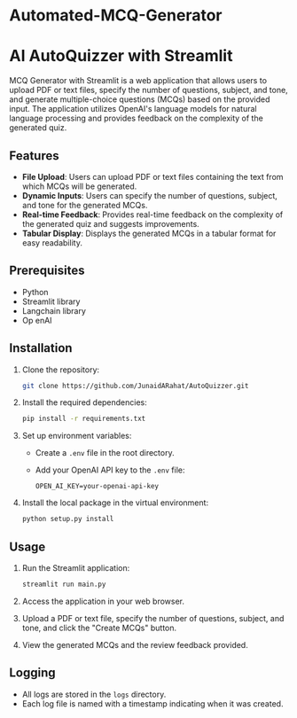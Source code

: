 # Automated-MCQ-Generator


# AI AutoQuizzer with Streamlit

MCQ Generator with Streamlit is a web application that allows users to upload PDF or text files, specify the number of questions, subject, and tone, and generate multiple-choice questions (MCQs) based on the provided input. The application utilizes OpenAI's language models for natural language processing and provides feedback on the complexity of the generated quiz.

## Features

- **File Upload**: Users can upload PDF or text files containing the text from which MCQs will be generated.
- **Dynamic Inputs**: Users can specify the number of questions, subject, and tone for the generated MCQs.
- **Real-time Feedback**: Provides real-time feedback on the complexity of the generated quiz and suggests improvements.
- **Tabular Display**: Displays the generated MCQs in a tabular format for easy readability.

## Prerequisites

- Python 
- Streamlit library
- Langchain library
- Op enAI  

## Installation

1. Clone the repository:

    ```bash
    git clone https://github.com/JunaidARahat/AutoQuizzer.git
    ```

2. Install the required dependencies:

    ```bash
    pip install -r requirements.txt
    ```

3. Set up environment variables:

    - Create a `.env` file in the root directory.
    - Add your OpenAI API key to the `.env` file:

        ```plaintext
        OPEN_AI_KEY=your-openai-api-key
        ```

4. Install the local package in the virtual environment:

    ```bash
    python setup.py install
    ```

## Usage

1. Run the Streamlit application:

    ```bash
    streamlit run main.py
    ```

2. Access the application in your web browser.

3. Upload a PDF or text file, specify the number of questions, subject, and tone, and click the "Create MCQs" button.

4. View the generated MCQs and the review feedback provided.

## Logging

- All logs are stored in the `logs` directory.
- Each log file is named with a timestamp indicating when it was created.